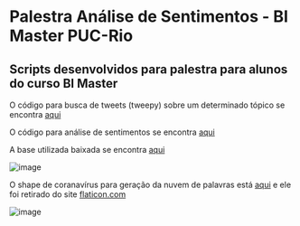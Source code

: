 # Palestra Análise de Sentimentos - BI Master PUC-Rio
## Scripts desenvolvidos para palestra para alunos do curso BI Master



O código para busca de tweets (tweepy) sobre um determinado tópico se encontra [aqui](https://github.com/manoelakohler/SentimentAnalysis/blob/main/Tweets_Covid_19.ipynb)

O código para análise de sentimentos se encontra [aqui](https://github.com/manoelakohler/SentimentAnalysis/blob/main/Tweets_Covid_19_AnaliseSentimentos.ipynb)

A base utilizada baixada se encontra [aqui](https://github.com/manoelakohler/SentimentAnalysis/blob/main/tweets_coronavirus.csv)

![image](https://user-images.githubusercontent.com/11425838/179003927-b03a868c-b367-4463-aaa2-65fe4a7e8f27.png)


O shape de coranavírus para geração da nuvem de palavras está [aqui](https://github.com/manoelakohler/SentimentAnalysis/blob/main/corona_shape.png) e ele foi retirado do site [flaticon.com](flaticon.com)

![image](https://user-images.githubusercontent.com/11425838/179003620-2d4371de-4ea9-4b62-85c2-fa1aa4a3d3e5.png)


